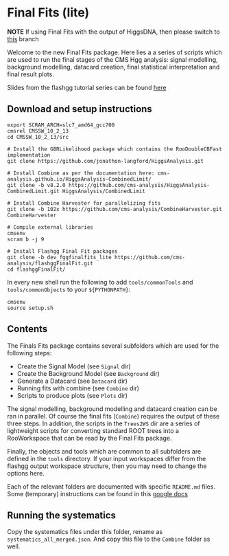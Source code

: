 # Final Fits (lite)

**NOTE** If using Final Fits with the output of HiggsDNA, then please switch to [this](https://github.com/cms-analysis/flashggFinalFit/tree/dev_higgsdnafinalfit) branch

Welcome to the new Final Fits package. Here lies a a series of scripts which are used to run the final stages of the CMS Hgg analysis: signal modelling, background modelling, datacard creation, final statistical interpretation and final result plots.

Slides from the flashgg tutorial series can be found [here](https://indico.cern.ch/event/963619/contributions/4112177/attachments/2151275/3627204/finalfits_tutorial_201126.pdf)

## Download and setup instructions

```
export SCRAM_ARCH=slc7_amd64_gcc700
cmsrel CMSSW_10_2_13
cd CMSSW_10_2_13/src

# Install the GBRLikelihood package which contains the RooDoubleCBFast implementation
git clone https://github.com/jonathon-langford/HiggsAnalysis.git

# Install Combine as per the documentation here: cms-analysis.github.io/HiggsAnalysis-CombinedLimit/
git clone -b v8.2.0 https://github.com/cms-analysis/HiggsAnalysis-CombinedLimit.git HiggsAnalysis/CombinedLimit

# Install Combine Harvester for parallelizing fits
git clone -b 102x https://github.com/cms-analysis/CombineHarvester.git CombineHarvester

# Compile external libraries
cmsenv
scram b -j 9

# Install Flashgg Final Fit packages
git clone -b dev_fggfinalfits_lite https://github.com/cms-analysis/flashggFinalFit.git
cd flashggFinalFit/
```

In every new shell run the following to add `tools/commonTools` and `tools/commonObjects` to your `${PYTHONPATH}`:
```
cmsenv
source setup.sh
```

## Contents
The Finals Fits package contains several subfolders which are used for the following steps:

* Create the Signal Model (see `Signal` dir)
* Create the Background Model (see `Background` dir)
* Generate a Datacard (see `Datacard` dir)
* Running fits with combine (see `Combine` dir)
* Scripts to produce plots (see `Plots` dir)

The signal modelling, background modelling and datacard creation can be ran in parallel. Of course the final fits (`Combine`) requires the output of these three steps. In addition, the scripts in the `Trees2WS` dir are a series of lightweight scripts for converting standard ROOT trees into a RooWorkspace that can be read by the Final Fits package.

Finally, the objects and tools which are common to all subfolders are defined in the `tools` directory. If your input workspaces differ from the flashgg output workspace structure, then you may need to change the options here.

Each of the relevant folders are documented with specific `README.md` files. Some (temporary) instructions can be found in this [google docs](https://docs.google.com/document/d/1NwUrPvOZ2bByaHNqt_Fr6oYcP7icpbw1mPlw_3lHhEE/edit)

## Running the systematics
Copy the systematics files under this folder, rename as `systematics_all_merged.json`. And copy this file to the `Combine` folder as well.
